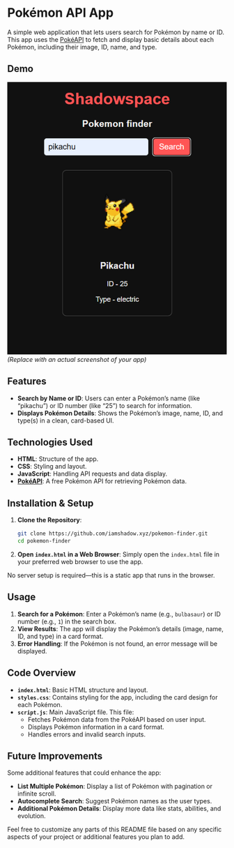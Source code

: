 # Pokémon API App

A simple web application that lets users search for Pokémon by name or ID. This app uses the [PokéAPI](https://pokeapi.co/) to fetch and display basic details about each Pokémon, including their image, ID, name, and type.

## Demo

![Pokédex Demo Screenshot](demo.png) *(Replace with an actual screenshot of your app)*

## Features

- **Search by Name or ID**: Users can enter a Pokémon’s name (like “pikachu”) or ID number (like “25”) to search for information.
- **Displays Pokémon Details**: Shows the Pokémon’s image, name, ID, and type(s) in a clean, card-based UI.
  
## Technologies Used

- **HTML**: Structure of the app.
- **CSS**: Styling and layout.
- **JavaScript**: Handling API requests and data display.
- **[PokéAPI](https://pokeapi.co/)**: A free Pokémon API for retrieving Pokémon data.

## Installation & Setup

1. **Clone the Repository**:
   ```bash
   git clone https://github.com/iamshadow.xyz/pokemon-finder.git
   cd pokemon-finder
   ```

2. **Open `index.html` in a Web Browser**:
   Simply open the `index.html` file in your preferred web browser to use the app.

No server setup is required—this is a static app that runs in the browser.

## Usage

1. **Search for a Pokémon**: Enter a Pokémon’s name (e.g., `bulbasaur`) or ID number (e.g., `1`) in the search box.
2. **View Results**: The app will display the Pokémon’s details (image, name, ID, and type) in a card format.
3. **Error Handling**: If the Pokémon is not found, an error message will be displayed.

## Code Overview

- **`index.html`**: Basic HTML structure and layout.
- **`styles.css`**: Contains styling for the app, including the card design for each Pokémon.
- **`script.js`**: Main JavaScript file. This file:
  - Fetches Pokémon data from the PokéAPI based on user input.
  - Displays Pokémon information in a card format.
  - Handles errors and invalid search inputs.

## Future Improvements

Some additional features that could enhance the app:

- **List Multiple Pokémon**: Display a list of Pokémon with pagination or infinite scroll.
- **Autocomplete Search**: Suggest Pokémon names as the user types.
- **Additional Pokémon Details**: Display more data like stats, abilities, and evolution.

Feel free to customize any parts of this README file based on any specific aspects of your project or additional features you plan to add.
